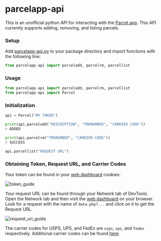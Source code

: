 # parcelapp-api

This is an unofficial python API for interacting with the [Parcel app](https://parcelapp.net/). This API currently supports adding, removing, and listing parcels.

### Setup

Add [parcelapp-api.py](https://raw.githubusercontent.com/rynlu/parcelapp-api/main/parcelapp-api.py) to your package directory and import functions with the following line:

```python
from parcelapp-api import parceladd, parcelrm, parcellist
```

### Usage
```python
from parcelapp-api import parceladd, parcelrm, parcellist
from parcelapp-api import Parcel
```

### Initialization
```python
api = Parcel("MY TOKEN")
```
```python
print(api.parceladd("DESCRIPTION", "TRKNUMBER", "CARRIER CODE"))
> ADDED
```

```python
print(api.parcelrm("TRKNUMBER", "CARRIER CODE"))
> SUCCESS
```

```python
api.parcellist("REQUEST URL")
```

### Obtaining Token, Request URL, and Carrier Codes 
Your token can be found in your [web dashboard](https://web.parcelapp.net/) cookies:

![token_guide](https://cdn.discordapp.com/attachments/480736870540771329/790386685787504690/unknown.png)

Your request URL can be found through your Network tab of DevTools. Open the Network tab and then visit the [web dashboard](https://web.parcelapp.net/) on your browser. Look for a request with the name of `data.php?...` and click on it to get the Request URL. 

![request_url_guide](https://media.discordapp.net/attachments/480736870540771329/792793847712972840/unknown.png)

The carrier codes for USPS, UPS, and FedEx are `usps`, `ups`, and `fedex` respectively. Additional carrier codes can be found [here](https://ryanlau.dev/carriercodes).
